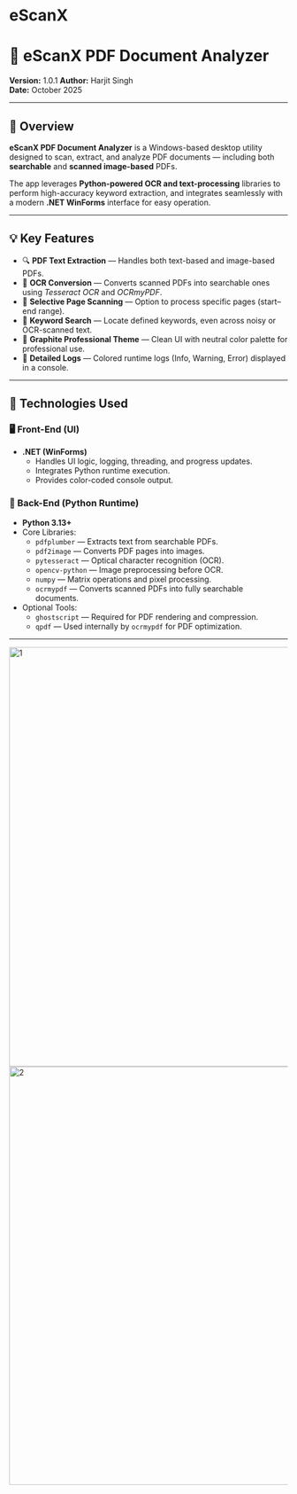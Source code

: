 # eScanX
# 🧠 eScanX PDF Document Analyzer

**Version:** 1.0.1 
**Author:** Harjit Singh  
**Date:** October 2025  

---

## 📘 Overview

**eScanX PDF Document Analyzer** is a Windows-based desktop utility designed to scan, extract, and analyze PDF documents — including both **searchable** and **scanned image-based** PDFs.

The app leverages **Python-powered OCR and text-processing** libraries to perform high-accuracy keyword extraction, and integrates seamlessly with a modern **.NET WinForms** interface for easy operation.

---

## 💡 Key Features

- 🔍 **PDF Text Extraction** — Handles both text-based and image-based PDFs.  
- 🧾 **OCR Conversion** — Converts scanned PDFs into searchable ones using *Tesseract OCR* and *OCRmyPDF*.  
- 📄 **Selective Page Scanning** — Option to process specific pages (start–end range).  
- 🧠 **Keyword Search** — Locate defined keywords, even across noisy or OCR-scanned text.  
- 🎨 **Graphite Professional Theme** — Clean UI with neutral color palette for professional use.  
- 🧾 **Detailed Logs** — Colored runtime logs (Info, Warning, Error) displayed in a console.  

---

## 🧩 Technologies Used

### 🖥️ Front-End (UI)
- **.NET (WinForms)**
  - Handles UI logic, logging, threading, and progress updates.
  - Integrates Python runtime execution.
  - Provides color-coded console output.

### 🐍 Back-End (Python Runtime)
- **Python 3.13+**
- Core Libraries:
  - `pdfplumber` — Extracts text from searchable PDFs.
  - `pdf2image` — Converts PDF pages into images.
  - `pytesseract` — Optical character recognition (OCR).
  - `opencv-python` — Image preprocessing before OCR.
  - `numpy` — Matrix operations and pixel processing.
  - `ocrmypdf` — Converts scanned PDFs into fully searchable documents.
- Optional Tools:
  - `ghostscript` — Required for PDF rendering and compression.
  - `qpdf` — Used internally by `ocrmypdf` for PDF optimization.

---


<img width="727" height="757" alt="1" src="https://github.com/user-attachments/assets/09de9d2e-6661-4c92-8149-1f7dd5b68e86" />

<img width="727" height="755" alt="2" src="https://github.com/user-attachments/assets/9fe795e0-3240-47b2-83cc-3afe0e47b62a" />



